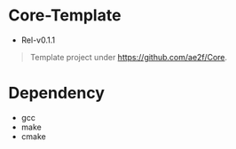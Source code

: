 # Core-Template
- Rel-v0.1.1
> Template project under https://github.com/ae2f/Core.

# Dependency
- gcc
- make
- cmake
